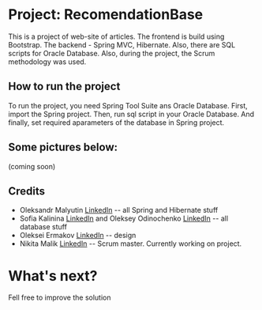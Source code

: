 Project: RecomendationBase
====================================

This is a project of web-site of articles. The frontend is build using Bootstrap. The backend - Spring MVC, Hibernate. Also, there are SQL scripts for Oracle Database. Also, during the project, the Scrum methodology was used.


How to run the project
---------------------------------
To run the project, you need Spring Tool Suite ans Oracle Database. First, import the Spring project. Then, run sql script in your Oracle Database. And finally, set required aparameters of the database in Spring project.

Some pictures below:
----------------------------------
(coming soon)



Credits
----------------------------------
- Oleksandr Malyutin 
[LinkedIn](http://ua.linkedin.com/pub/oleksandr-malyutin/88/19/a41) -- all Spring and Hibernate stuff
- Sofia Kalinina [LinkedIn](http://ua.linkedin.com/pub/sofia-kalinina/55/b9/182) and Oleksey Odinochenko [LinkedIn](https://www.linkedin.com/pub/odynochenko-aleksey/61/bb4/457) -- all database stuff
- Oleksei Ermakov [LinkedIn](http://ua.linkedin.com/pub/alexey-iermakov/3a/2b8/296) -- design
- Nikita Malik [LinkedIn](https://www.linkedin.com/in/nvmalik) -- Scrum master. Currently working on project.


What's next?
=====================================
Fell free to improve the solution
